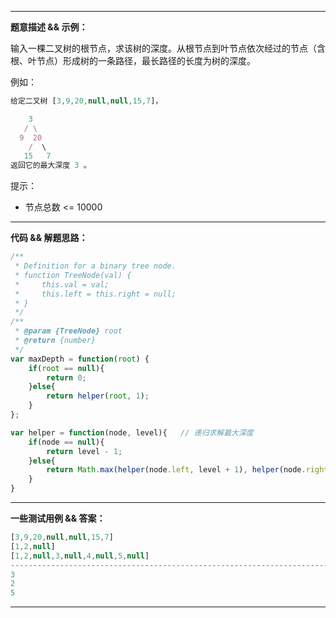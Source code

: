 

---

**题意描述 && 示例：**

输入一棵二叉树的根节点，求该树的深度。从根节点到叶节点依次经过的节点（含根、叶节点）形成树的一条路径，最长路径的长度为树的深度。

例如：

```js
给定二叉树 [3,9,20,null,null,15,7]，

    3
   / \
  9  20
    /  \
   15   7
返回它的最大深度 3 。
```

提示：

- 节点总数 <= 10000

---

**代码 && 解题思路：**

```js
/**
 * Definition for a binary tree node.
 * function TreeNode(val) {
 *     this.val = val;
 *     this.left = this.right = null;
 * }
 */
/**
 * @param {TreeNode} root
 * @return {number}
 */
var maxDepth = function(root) {
    if(root == null){
        return 0;
    }else{
        return helper(root, 1);
    }
};

var helper = function(node, level){   // 递归求解最大深度
    if(node == null){
        return level - 1;
    }else{
        return Math.max(helper(node.left, level + 1), helper(node.right, level + 1));
    }
}
```

----

**一些测试用例 && 答案：**

```js
[3,9,20,null,null,15,7]
[1,2,null]
[1,2,null,3,null,4,null,5,null]
---------------------------------------------------------------------------
3
2
5
```

----

